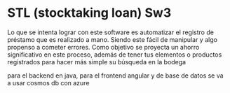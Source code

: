 # STL (stocktaking loan) Sw3

Lo que se intenta lograr con este software es automatizar el registro de préstamo que es realizado a mano. Siendo este fácil de manipular y algo propenso a cometer errores. ​Como objetivo se proyecta un ahorro significativo en este proceso, además de tener tus elementos o productos registrados para hacer más simple su búsqueda en la bodega

para el backend en java, para el frontend angular y de base de datos se va a usar cosmos db con azure